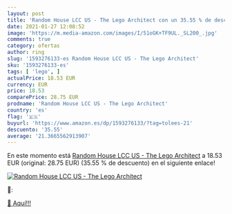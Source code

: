 ```yaml
---
layout: post
title: 'Random House LCC US - The Lego Architect con un 35.55 % de descuento'
date: 2021-01-27 12:08:52
image: 'https://m.media-amazon.com/images/I/51oGK+TF9UL._SL200_.jpg'
comments: true
category: ofertas
author: ring
slug: '1593276133-es Random House LCC US - The Lego Architect'
sku: '1593276133-es'
tags: [ 'lego', ]
actualPrice: 18.53 EUR
currency: EUR
price: 18.53
comparePrice: 28.75 EUR
prodname: 'Random House LCC US - The Lego Architect'
country: 'es'
flag: '🇪🇸'
buyurl: 'https://www.amazon.es/dp/1593276133/?tag=tolees-21'
descuento: '35.55'
average: '21.3665562913907'
---
```


En este momento está [Random House LCC US - The Lego Architect](https://www.amazon.es/dp/1593276133/?tag=tolees-21) a 18.53 EUR (original: 28.75 EUR) (35.55 %  de descuento) en el siguiente enlace!

[![Random House LCC US - The Lego Architect](https://m.media-amazon.com/images/I/51oGK+TF9UL._SL200_.jpg)](https://www.amazon.es/dp/1593276133/?tag=tolees-21)

🔎:


[🛒 Aquí!!!](https://www.amazon.es/dp/1593276133/?tag=tolees-21)
